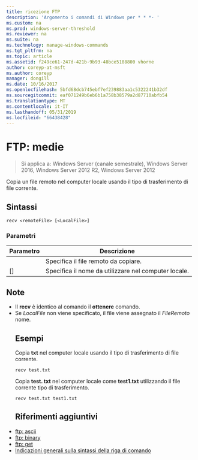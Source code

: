 ```yaml
---
title: ricezione FTP
description: 'Argomento i comandi di Windows per * * *- '
ms.custom: na
ms.prod: windows-server-threshold
ms.reviewer: na
ms.suite: na
ms.technology: manage-windows-commands
ms.tgt_pltfrm: na
ms.topic: article
ms.assetid: f249ce61-247d-421b-9b93-48bce5108800 vhorne
author: coreyp-at-msft
ms.author: coreyp
manager: dongill
ms.date: 10/16/2017
ms.openlocfilehash: 5bfd68dcb745ebf7ef239883aa1c5322241b32df
ms.sourcegitcommit: eaf071249b6eb6b1a758b38579a2d87710abfb54
ms.translationtype: MT
ms.contentlocale: it-IT
ms.lasthandoff: 05/31/2019
ms.locfileid: "66438428"
---
```

# <a name="ftp-recv"></a>FTP: medie

>Si applica a: Windows Server (canale semestrale), Windows Server 2016, Windows Server 2012 R2, Windows Server 2012

Copia un file remoto nel computer locale usando il tipo di trasferimento di file corrente.   
## <a name="syntax"></a>Sintassi  
```  
recv <remoteFile> [<LocalFile>]  
```  
### <a name="parameters"></a>Parametri  

|   Parametro   |                   Descrizione                    |
|---------------|--------------------------------------------------|
| <remoteFile>  |        Specifica il file remoto da copiare.        |
| [<LocalFile>] | Specifica il nome da utilizzare nel computer locale. |

## <a name="remarks"></a>Note  
- Il **recv** è identico al comando il **ottenere** comando.  
- Se *LocalFile* non viene specificato, il file viene assegnato il *FileRemoto* nome.  
  ## <a name="BKMK_Examples"></a>Esempi  
  Copia **txt** nel computer locale usando il tipo di trasferimento di file corrente.  
  ```  
  recv test.txt  
  ```  
  Copia **test. txt** nel computer locale come **test1.txt** utilizzando il file corrente tipo di trasferimento.  
  ```  
  recv test.txt test1.txt  
  ```  
  ## <a name="additional-references"></a>Riferimenti aggiuntivi  
- [ftp: ascii](ftp-ascii.md)  
- [ftp: binary](ftp-binary.md)  
- [ftp: get](ftp-get.md)  
- [Indicazioni generali sulla sintassi della riga di comando](command-line-syntax-key.md)  
